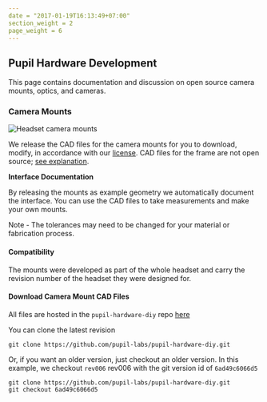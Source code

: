 ```yaml
---
date = "2017-01-19T16:13:49+07:00"
section_weight = 2
page_weight = 6
---
```


## Pupil Hardware Development

This page contains documentation and discussion on open source camera mounts, optics, and cameras.

### Camera Mounts

<img src="../../images/videos/pupil-hardware/explo_side_800_mounts.webp" alt="Headset camera mounts" >

We release the CAD files for the camera mounts for you to download, modify, in accordance with our [license](#license).  CAD files for the frame are not open source; [see explanation](#hardware).

**Interface Documentation**

By releasing the mounts as example geometry we automatically document the interface. You can use the CAD files to take measurements and make your own mounts.

<aside class="notice">
Note - The tolerances may need to be changed for your material or fabrication process.
</aside>

#### Compatibility
The mounts were developed as part of the whole headset and carry the revision number of the headset they were designed for.

#### Download Camera Mount CAD Files
All files are hosted in the `pupil-hardware-diy` repo [here](https://github.com/pupil-labs/pupil-hardware-diy)

You can clone the latest revision

```
git clone https://github.com/pupil-labs/pupil-hardware-diy.git
```

Or, if you want an older version, just checkout an older version.  In this example, we checkout `rev006` rev006 with the git version id of `6ad49c6066d5`

```
git clone https://github.com/pupil-labs/pupil-hardware-diy.git
git checkout 6ad49c6066d5
```